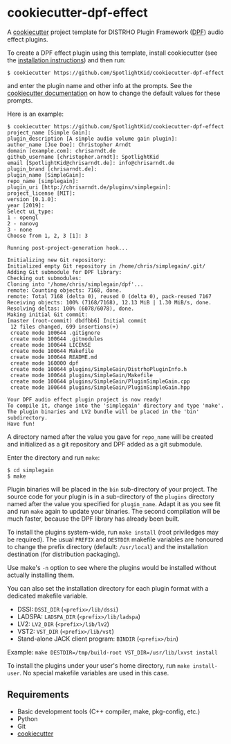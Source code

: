 cookiecutter-dpf-effect
=======================

A [cookiecutter] project template for DISTRHO Plugin Framework ([DPF]) audio
effect plugins.

To create a DPF effect plugin using this template, install cookiecutter (see
the [installation instructions]) and then run:

    $ cookiecutter https://github.com/SpotlightKid/cookiecutter-dpf-effect

and enter the plugin name and other info at the prompts. See the
[cookiecutter documentation] on how to change the default values for these
prompts.

Here is an example:

    $ cookiecutter https://github.com/SpotlightKid/cookiecutter-dpf-effect
    project_name [Simple Gain]:
    plugin_description [A simple audio volume gain plugin]:
    author_name [Joe Doe]: Christopher Arndt
    domain [example.com]: chrisarndt.de
    github_username [christopher.arndt]: SpotlightKid
    email [SpotlightKid@chrisarndt.de]: info@chrisarndt.de
    plugin_brand [chrisarndt.de]:
    plugin_name [SimpleGain]:
    repo_name [simplegain]:
    plugin_uri [http://chrisarndt.de/plugins/simplegain]:
    project_license [MIT]:
    version [0.1.0]:
    year [2019]:
    Select ui_type:
    1 - opengl
    2 - nanovg
    3 - none
    Choose from 1, 2, 3 [1]: 3

    Running post-project-generation hook...

    Initializing new Git repository:
    Initialized empty Git repository in /home/chris/simplegain/.git/
    Adding Git submodule for DPF library:
    Checking out submodules:
    Cloning into '/home/chris/simplegain/dpf'...
    remote: Counting objects: 7168, done.
    remote: Total 7168 (delta 0), reused 0 (delta 0), pack-reused 7167
    Receiving objects: 100% (7168/7168), 12.13 MiB | 1.30 MiB/s, done.
    Resolving deltas: 100% (6078/6078), done.
    Making initial Git commit:
    [master (root-commit) dbdfbb6] Initial commit
     12 files changed, 699 insertions(+)
     create mode 100644 .gitignore
     create mode 100644 .gitmodules
     create mode 100644 LICENSE
     create mode 100644 Makefile
     create mode 100644 README.md
     create mode 160000 dpf
     create mode 100644 plugins/SimpleGain/DistrhoPluginInfo.h
     create mode 100644 plugins/SimpleGain/Makefile
     create mode 100644 plugins/SimpleGain/PluginSimpleGain.cpp
     create mode 100644 plugins/SimpleGain/PluginSimpleGain.hpp

    Your DPF audio effect plugin project is now ready!
    To compile it, change into the 'simplegain' directory and type 'make'.
    The plugin binaries and LV2 bundle will be placed in the 'bin' subdirectory.
    Have fun!

A directory named after the value you gave for `repo_name` will be created
and initialized as a git repository and DPF added as a git submodule.

Enter the directory and run `make`:

    $ cd simplegain
    $ make

Plugin binaries will be placed in the `bin` sub-directory of your project. The
source code for your plugin is in a sub-directory of the `plugins` directory
named after the value you specified for `plugin_name`. Adapt it as you see fit
and run `make` again to update your binaries. The second compilation will be
much faster, because the DPF library has already been built.

To install the plugins system-wide, run `make install` (root priviledges may be
required). The usual `PREFIX` and `DESTDIR` makefile variables are honoured to
change the prefix directory (default: `/usr/local`) and the installation
destination (for distribution packaging).

Use make's `-n` option to see where the plugins would be installed without
actually installing them.

You can also set the installation directory for each plugin format with a
dedicated makefile variable.

* DSSI: `DSSI_DIR` (`<prefix>/lib/dssi`)
* LADSPA: `LADSPA_DIR` (`<prefix>/lib/ladspa`)
* LV2: `LV2_DIR` (`<prefix>/lib/lv2`)
* VST2: `VST_DIR` (`<prefix>/lib/vst`)
* Stand-alone JACK client program: `BINDIR` (`<prefix>/bin`)

Example: `make DESTDIR=/tmp/build-root VST_DIR=/usr/lib/lxvst install`

To install the plugins under your user's home directory, run `make install-user`.
No special makefile variables are used in this case.


Requirements
------------

* Basic development tools (C++ compiler, make, pkg-config, etc.)
* Python
* Git
* [cookiecutter]


[cookiecutter]: https://github.com/audreyr/cookiecutter
[cookiecutter documentation]: https://cookiecutter.readthedocs.io/en/0.9.1/advanced_usage.html#user-config-0-7-0
[DPF]: https://github.com/DISTRHO/DPF
[installation instructions]: http://cookiecutter.readthedocs.org/en/latest/installation.html
